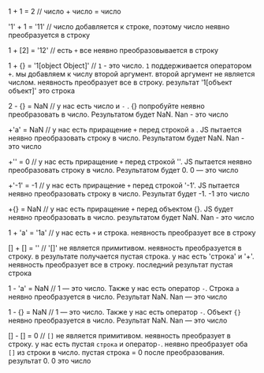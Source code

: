 1 + 1 = 2 // число + число = число

'1' + 1 = '11' // число добавляется к строке, поэтому число неявно преобразуется в строку

1 + [2] = '12' // есть `+` все неявно преобразовывается в строку

1 + {} = '1[object Object]' // `1` - это число. `1` поддерживается оператором `+`. мы добавляем к числу второй аргумент. второй аргумент не является числом. неявность преобразует все в строку. результат '1[объект объект]' это строка

2 - {} = NaN // у нас есть число и `-` . {} попробуйте неявно преобразовать в число. Результатом будет NaN. Nan - это число

+'a' = NaN // у нас есть приращение `+` перед строкой `a` . JS пытается неявно преобразовать строку в число. Результатом будет NaN. Nan - это число

+'' = 0 // у нас есть приращение `+` перед строкой ''. JS пытается неявно преобразовать строку в число. Результатом будет 0. 0 — это число

+'-1' = -1 // у нас есть приращение `+` перед строкой '-1'. JS пытается неявно преобразовать строку в число. Результат будет -1. -1 это число

+{} = NaN // у нас есть приращение `+` перед объектом {}. JS будет неявно преобразовать в число. результатом будет NaN. Nan - это число

1 + 'a' = '1a' // у нас есть `+` и строка. неявность преобразует все в строку

[] + [] = '' // '[]' не является примитивом. неявность преобразуется в строку. в результате получается пустая строка. у нас есть 'строка' и '+'. неявность преобразует все в строку. последний результат пустая строка

1 - 'a' = NaN // 1 — это число. Также у нас есть оператор `-`. Строка `a` неявно преобразуется в число. Результат NaN. Nan — это число

1 - {} = NaN // 1 — это число. Также у нас есть оператор `-`. Объект `{}` неявно преобразуется в число. Результат NaN. Nan — это число

[] - [] = 0 // `[]` не является примитивом. неявность преобразует в строку. у нас есть пустая `строка` и оператор`-`. неявно преобразует оба `[]` из строки в число. пустая строка = 0 после преобразования. результат 0. 0 это число
